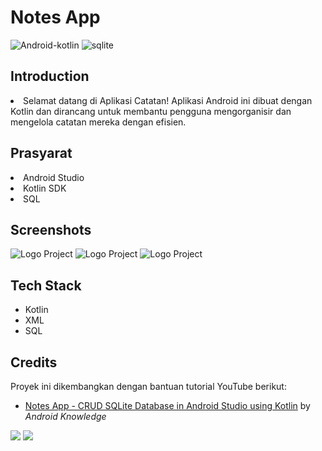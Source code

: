 # Notes App 
![Android-kotlin](https://img.shields.io/badge/Android-Kotlin-blue.svg) ![sqlite](https://img.shields.io/badge/SQLite-Database-orange.svg)

## Introduction
<li>Selamat datang di Aplikasi Catatan! Aplikasi Android ini dibuat dengan Kotlin dan dirancang untuk membantu pengguna mengorganisir dan mengelola catatan mereka dengan efisien.</li>

## Prasyarat
<li>Android Studio</li>
<li>Kotlin SDK</li>
<li>SQL</li>

## Screenshots 
<p float="center">
  <img src=./screenshots/edit Note.jpg" alt="Logo Project" width="200"/>
  <img src="./screenshots/home.jpg" alt="Logo Project" width="200"/>
  <img src="./screenshots/home blank.jpg" alt="Logo Project" width="200"/>
</p>

## Tech Stack 
<ul>
<li>Kotlin</li>
<li>XML</li>
<li>SQL</li>
</ul>

## Credits
Proyek ini dikembangkan dengan bantuan tutorial YouTube berikut:
<ul><li><a href="https://www.youtube.com/watch?v=BVAslimaGSk">Notes App - CRUD SQLite Database in Android Studio using Kotlin</a> by <em>Android Knowledge</em></li></ul>


<img src="https://forthebadge.com/images/badges/built-with-love.svg">
<img src="https://forthebadge.com/images/badges/made-with-kotlin.svg">
